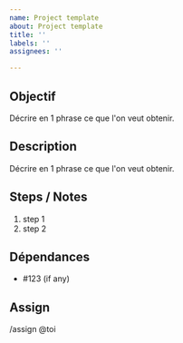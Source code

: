 ```yaml
---
name: Project template
about: Project template
title: ''
labels: ''
assignees: ''

---
```


## Objectif
Décrire en 1 phrase ce que l'on veut obtenir.

## Description
Décrire en 1 phrase ce que l'on veut obtenir.

## Steps / Notes
1. step 1
2. step 2

## Dépendances
- #123 (if any)

## Assign
/assign @toi
